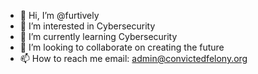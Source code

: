 - 👋 Hi, I’m @furtively
- 👀 I’m interested in Cybersecurity
- 🌱 I’m currently learning Cybersecurity
- 💞️ I’m looking to collaborate on creating the future
- 📫 How to reach me email: admin@convictedfelony.org

<!---
furtively/furtively is a ✨ special ✨ repository because its `README.md` (this file) appears on your GitHub profile.
You can click the Preview link to take a look at your changes.
--->
